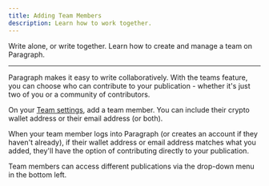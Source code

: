 ```yaml
---
title: Adding Team Members
description: Learn how to work together.
---
```


Write alone, or write together. Learn how to create and manage a team on Paragraph.

---

Paragraph makes it easy to write collaboratively. With the teams feature, you can choose who can contribute to your publication - whether it's just two of you or a community of contributors.

On your [Team settings](https://paragraph.xyz/settings/publication/team), add a team member. You can include their crypto wallet address or their email address (or both).

When your team member logs into Paragraph (or creates an account if they haven't already), if their wallet address or email address matches what you added, they'll have the option of contributing directly to your publication.

Team members can access different publications via the drop-down menu in the bottom left.
